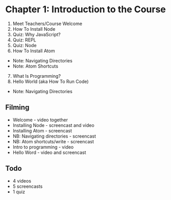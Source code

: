 # Chapter 1: Introduction to the Course

1. Meet Teachers/Course Welcome
2. How To Install Node
3. Quiz: Why JavaScript?
4. Quiz: REPL
5. Quiz: Node
6. How To Install Atom
  - Note: Navigating Directories
  - Note: Atom Shortcuts
7. What Is Programming?
8. Hello World (aka How To Run Code)
  - Note: Navigating Directories
  
## Filming
- Welcome - video together
- Installing Node - screencast and video
- Installing Atom - screencast 
- NB: Navigating directories - screencast
- NB: Atom shortcuts/write - screencast
- Intro to programming - video
- Hello Word - video and screencast

## Todo
- 4 videos
- 5 screencasts
- 1 quiz
